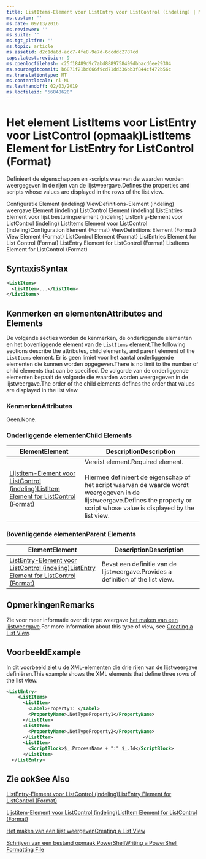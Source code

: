 ```yaml
---
title: ListItems-Element voor ListEntry voor ListControl (indeling) | Microsoft Docs
ms.custom: ''
ms.date: 09/13/2016
ms.reviewer: ''
ms.suite: ''
ms.tgt_pltfrm: ''
ms.topic: article
ms.assetid: d2c1da6d-acc7-4fe8-9e7d-6dcddc2787cd
caps.latest.revision: 9
ms.openlocfilehash: c25f18489d9c7abd8889758499dbbacd6ee29304
ms.sourcegitcommit: b6871f21bd666f9cd71dd336bb3f844cf472b56c
ms.translationtype: MT
ms.contentlocale: nl-NL
ms.lasthandoff: 02/03/2019
ms.locfileid: "56848620"
---
```

# <a name="listitems-element-for-listentry-for-listcontrol-format"></a><span data-ttu-id="982ee-102">Het element ListItems voor ListEntry voor ListControl (opmaak)</span><span class="sxs-lookup"><span data-stu-id="982ee-102">ListItems Element for ListEntry for ListControl (Format)</span></span>

<span data-ttu-id="982ee-103">Definieert de eigenschappen en -scripts waarvan de waarden worden weergegeven in de rijen van de lijstweergave.</span><span class="sxs-lookup"><span data-stu-id="982ee-103">Defines the properties and scripts whose values are displayed in the rows of the list view.</span></span>

<span data-ttu-id="982ee-104">Configuratie Element (indeling) ViewDefinitions-Element (indeling) weergave Element (indeling) ListControl Element (indeling) ListEntries Element voor lijst besturingselement (indeling) ListEntry-Element voor ListControl (indeling) ListItems Element voor ListControl (indeling)</span><span class="sxs-lookup"><span data-stu-id="982ee-104">Configuration Element (Format) ViewDefinitions Element (Format) View Element (Format) ListControl Element (Format) ListEntries Element for List Control (Format) ListEntry Element for ListControl (Format) ListItems Element for ListControl (Format)</span></span>

## <a name="syntax"></a><span data-ttu-id="982ee-105">Syntaxis</span><span class="sxs-lookup"><span data-stu-id="982ee-105">Syntax</span></span>

```xml
<ListItems>
  <ListItem>...</ListItem>
</ListItems>
```

## <a name="attributes-and-elements"></a><span data-ttu-id="982ee-106">Kenmerken en elementen</span><span class="sxs-lookup"><span data-stu-id="982ee-106">Attributes and Elements</span></span>

<span data-ttu-id="982ee-107">De volgende secties worden de kenmerken, de onderliggende elementen en het bovenliggende element van de `ListItems` element.</span><span class="sxs-lookup"><span data-stu-id="982ee-107">The following sections describe the attributes, child elements, and parent element of the `ListItems` element.</span></span> <span data-ttu-id="982ee-108">Er is geen limiet voor het aantal onderliggende elementen die kunnen worden opgegeven.</span><span class="sxs-lookup"><span data-stu-id="982ee-108">There is no limit to the number of child elements that can be specified.</span></span> <span data-ttu-id="982ee-109">De volgorde van de onderliggende elementen bepaalt de volgorde die waarden worden weergegeven in de lijstweergave.</span><span class="sxs-lookup"><span data-stu-id="982ee-109">The order of the child elements defines the order that values are displayed in the list view.</span></span>

### <a name="attributes"></a><span data-ttu-id="982ee-110">Kenmerken</span><span class="sxs-lookup"><span data-stu-id="982ee-110">Attributes</span></span>

<span data-ttu-id="982ee-111">Geen.</span><span class="sxs-lookup"><span data-stu-id="982ee-111">None.</span></span>

### <a name="child-elements"></a><span data-ttu-id="982ee-112">Onderliggende elementen</span><span class="sxs-lookup"><span data-stu-id="982ee-112">Child Elements</span></span>

|<span data-ttu-id="982ee-113">Element</span><span class="sxs-lookup"><span data-stu-id="982ee-113">Element</span></span>|<span data-ttu-id="982ee-114">Description</span><span class="sxs-lookup"><span data-stu-id="982ee-114">Description</span></span>|
|-------------|-----------------|
|[<span data-ttu-id="982ee-115">Lijstitem-Element voor ListControl (indeling)</span><span class="sxs-lookup"><span data-stu-id="982ee-115">ListItem Element for ListControl (Format)</span></span>](./listitem-element-for-listitems-for-listcontrol-format.md)|<span data-ttu-id="982ee-116">Vereist element.</span><span class="sxs-lookup"><span data-stu-id="982ee-116">Required element.</span></span><br /><br /> <span data-ttu-id="982ee-117">Hiermee definieert de eigenschap of het script waarvan de waarde wordt weergegeven in de lijstweergave.</span><span class="sxs-lookup"><span data-stu-id="982ee-117">Defines the property or script whose value is displayed by the list view.</span></span>|

### <a name="parent-elements"></a><span data-ttu-id="982ee-118">Bovenliggende elementen</span><span class="sxs-lookup"><span data-stu-id="982ee-118">Parent Elements</span></span>

|<span data-ttu-id="982ee-119">Element</span><span class="sxs-lookup"><span data-stu-id="982ee-119">Element</span></span>|<span data-ttu-id="982ee-120">Description</span><span class="sxs-lookup"><span data-stu-id="982ee-120">Description</span></span>|
|-------------|-----------------|
|[<span data-ttu-id="982ee-121">ListEntry-Element voor ListControl (indeling)</span><span class="sxs-lookup"><span data-stu-id="982ee-121">ListEntry Element for ListControl (Format)</span></span>](./listentry-element-for-listcontrol-format.md)|<span data-ttu-id="982ee-122">Bevat een definitie van de lijstweergave.</span><span class="sxs-lookup"><span data-stu-id="982ee-122">Provides a definition of the list view.</span></span>|

## <a name="remarks"></a><span data-ttu-id="982ee-123">Opmerkingen</span><span class="sxs-lookup"><span data-stu-id="982ee-123">Remarks</span></span>

<span data-ttu-id="982ee-124">Zie voor meer informatie over dit type weergave [het maken van een lijstweergave](./creating-a-list-view.md).</span><span class="sxs-lookup"><span data-stu-id="982ee-124">For more information about this type of view, see [Creating a List View](./creating-a-list-view.md).</span></span>

## <a name="example"></a><span data-ttu-id="982ee-125">Voorbeeld</span><span class="sxs-lookup"><span data-stu-id="982ee-125">Example</span></span>

<span data-ttu-id="982ee-126">In dit voorbeeld ziet u de XML-elementen die drie rijen van de lijstweergave definiëren.</span><span class="sxs-lookup"><span data-stu-id="982ee-126">This example shows the XML elements that define three rows of the list view.</span></span>

```xml
<ListEntry>
    <ListItems>
      <ListItem>
        <Label>Property1: </Label>
        <PropertyName>.NetTypeProperty1</PropertyName>
      </ListItem>
      <ListItem>
        <PropertyName>.NetTypeProperty2</PropertyName>
      </ListItem>
      <ListItem>
        <ScriptBlock>$_.ProcessName + ":" $_.Id</ScriptBlock>
      </ListItem>
  </ListEntry>
```

## <a name="see-also"></a><span data-ttu-id="982ee-127">Zie ook</span><span class="sxs-lookup"><span data-stu-id="982ee-127">See Also</span></span>

[<span data-ttu-id="982ee-128">ListEntry-Element voor ListControl (indeling)</span><span class="sxs-lookup"><span data-stu-id="982ee-128">ListEntry Element for ListControl (Format)</span></span>](./listentry-element-for-listcontrol-format.md)

[<span data-ttu-id="982ee-129">Lijstitem-Element voor ListControl (indeling)</span><span class="sxs-lookup"><span data-stu-id="982ee-129">ListItem Element for ListControl (Format)</span></span>](./listitem-element-for-listitems-for-listcontrol-format.md)

[<span data-ttu-id="982ee-130">Het maken van een lijst weergeven</span><span class="sxs-lookup"><span data-stu-id="982ee-130">Creating a List View</span></span>](./creating-a-list-view.md)

[<span data-ttu-id="982ee-131">Schrijven van een bestand opmaak PowerShell</span><span class="sxs-lookup"><span data-stu-id="982ee-131">Writing a PowerShell Formatting File</span></span>](./writing-a-powershell-formatting-file.md)
